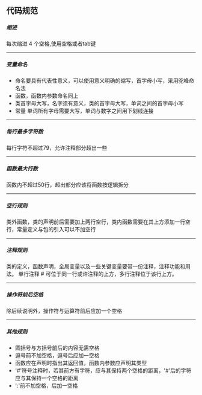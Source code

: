 
## 代码规范
#####  缩进
每次缩进 4 个空格,使用空格或者tab键

-----
##### 变量命名
- 命名要具有代表性意义，可以使用意义明确的缩写，首字母小写，采用驼峰命名法
- 函数，函数内参数命名同上
- 类首字母大写，名字须有意义，类的首字母大写，单词之间的首字母小写
- 常量 单词所有字母需要大写，单词与数字之间用下划线连接
 -------
##### 每行最多字符数
每行字符不超过79，允许注释部分超出一些

-----
##### 函数最大行数
函数内不超过50行，超出部分应该将函数按逻辑拆分

-----
##### 空行规则
类外函数，类的声明前后需要加上两行空行，类内函数需要在其上方添加一行空行，常量定义与包的引入可以不加空行

---
##### 注释规则
类的定义，函数声明，全局变量以及一些关键变量要带一份注释，注释功能和用法。
单行注释 # 可位于同一行或许注释的上方，多行注释位于该行上方。

 ----
##### 操作符前后空格
除后续说明外，操作符与运算符前后应加一个空格
 
 -----

##### 其他规则
- 圆括号与方括号前后的内容无需空格
- 逗号前不加空格，逗号后应加一空格
- 函数应在声明时指出其返回值，函数内参数应声明其类型
- '#'符号注释时，若其前方有字符，应与其保持两个空格的距离，'#'后的字符应与其保持一个空格的距离
- ':'前不加空格，后加一空格